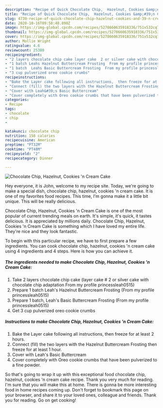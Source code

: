 ```yaml
---
description: "Recipe of Quick Chocolate Chip,  Hazelnut, Cookies &amp;#39;n Cream Cake"
title: "Recipe of Quick Chocolate Chip,  Hazelnut, Cookies &amp;#39;n Cream Cake"
slug: 4739-recipe-of-quick-chocolate-chip-hazelnut-cookies-and-39-n-cream-cake
date: 2020-10-16T09:58:48.898Z
image: https://img-global.cpcdn.com/recipes/5278660635918336/751x532cq70/chocolate-chip-hazelnut-cookies-n-cream-cake-recipe-main-photo.jpg
thumbnail: https://img-global.cpcdn.com/recipes/5278660635918336/751x532cq70/chocolate-chip-hazelnut-cookies-n-cream-cake-recipe-main-photo.jpg
cover: https://img-global.cpcdn.com/recipes/5278660635918336/751x532cq70/chocolate-chip-hazelnut-cookies-n-cream-cake-recipe-main-photo.jpg
author: Mollie Wright
ratingvalue: 4.6
reviewcount: 25380
recipeingredient:
- "2 layers chocolate chip cake layer cake  2 or silver cake with chocolate chip adaptation From my profile princessleah0515"
- "1 batch Leahs Hazelnut Buttercream Frosting  From my profile princessleah0515"
- "1 batch  Leahs Basic Buttercream Frosting  From my profile princessleah0515"
- "3 cup pulverized oreo cookie crumbs"
recipeinstructions:
- "Bake the Layer cake following all instructions,  then freeze for at least 2 hours."
- "Connect (fill) the two layers with the Hazelnut Buttercream Frosting then freeze for at least 1 hour."
- "Cover with Leah&#39;s Basic Buttercream"
- "Cover completely with Oreo cookie crumbs that have been pulverized to a fine powder."
categories:
- Recipe
tags:
- chocolate
- chip
- 

katakunci: chocolate chip  
nutrition: 158 calories
recipecuisine: American
preptime: "PT32M"
cooktime: "PT48M"
recipeyield: "2"
recipecategory: Dinner

---
```



![Chocolate Chip,  Hazelnut, Cookies &#39;n Cream Cake](https://img-global.cpcdn.com/recipes/5278660635918336/751x532cq70/chocolate-chip-hazelnut-cookies-n-cream-cake-recipe-main-photo.jpg)

Hey everyone, it is John, welcome to my recipe site. Today, we're going to make a special dish, chocolate chip,  hazelnut, cookies &#39;n cream cake. It is one of my favorites food recipes. This time, I'm gonna make it a little bit unique. This will be really delicious.



Chocolate Chip,  Hazelnut, Cookies &#39;n Cream Cake is one of the most popular of current trending meals on earth. It's simple, it's quick, it tastes delicious. It is appreciated by millions daily. Chocolate Chip,  Hazelnut, Cookies &#39;n Cream Cake is something which I have loved my entire life. They're nice and they look fantastic.


To begin with this particular recipe, we have to first prepare a few ingredients. You can cook chocolate chip,  hazelnut, cookies &#39;n cream cake using 4 ingredients and 4 steps. Here is how you can achieve it.

<!--inarticleads1-->

##### The ingredients needed to make Chocolate Chip,  Hazelnut, Cookies &#39;n Cream Cake:

1. Take 2 layers chocolate chip cake (layer cake # 2 or silver cake with chocolate chip adaptation From my profile princessleah0515)
1. Prepare 1 batch Leah&#39;s Hazelnut Buttercream Frosting  (From my profile princessleah0515)
1. Prepare 1 batch,  Leah&#39;s Basic Buttercream Frosting  (From my profile princessleah0515)
1. Get 3 cup pulverized oreo cookie crumbs




<!--inarticleads2-->

##### Instructions to make Chocolate Chip,  Hazelnut, Cookies &#39;n Cream Cake:

1. Bake the Layer cake following all instructions,  then freeze for at least 2 hours.
1. Connect (fill) the two layers with the Hazelnut Buttercream Frosting then freeze for at least 1 hour.
1. Cover with Leah&#39;s Basic Buttercream
1. Cover completely with Oreo cookie crumbs that have been pulverized to a fine powder.




So that's going to wrap it up with this exceptional food chocolate chip,  hazelnut, cookies &#39;n cream cake recipe. Thank you very much for reading. I'm sure that you will make this at home. There is gonna be more interesting food in home recipes coming up. Don't forget to bookmark this page on your browser, and share it to your loved ones, colleague and friends. Thank you for reading. Go on get cooking!

